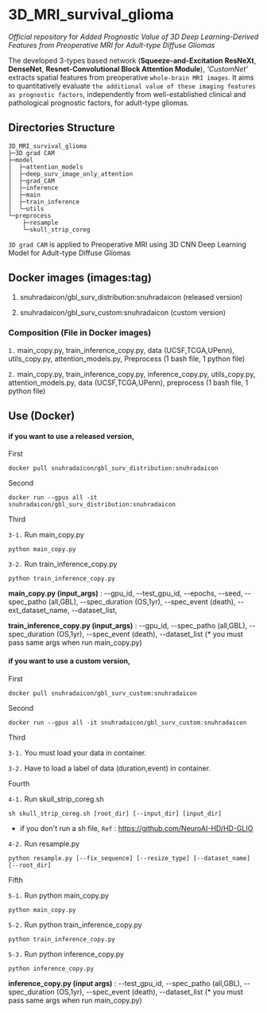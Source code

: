 # 3D_MRI_survival_glioma
*Official repository* for *Added Prognostic Value of 3D Deep Learning-Derived Features from Preoperative MRI for Adult-type Diffuse Gliomas*

The developed 3-types based network (**Squeeze-and-Excitation ResNeXt**, **DenseNet**, **Resnet-Convolutional Block Attention Module**), *'CustomNet'* extracts spatial features from preoperative ```whole-brain MRI images```. It aims to quantitatively evaluate ```the additional value of these imaging features as prognostic factors```, independently from well-established clinical and pathological prognostic factors, for adult-type gliomas.

## Directories Structure

    3D_MRI_survival_glioma
    ├─3D grad CAM
    ├─model
    │  ├─attention_models
    │  ├─deep_surv_image_only_attention
    │  ├─grad_CAM
    │  ├─inference
    │  ├─main
    │  ├─train_inference
    │  └─utils
    └─preprocess
        ├─resample
        └─skull_strip_coreg

```3D grad CAM``` is applied to Preoperative MRI using 3D CNN Deep Learning Model for Adult-type Diffuse Gliomas

## Docker images (images:tag)
1. snuhradaicon/gbl_surv_distribution:snuhradaicon (released version)  
  

2. snuhradaicon/gbl_surv_custom:snuhradaicon (custom version)


### Composition (File in Docker images)  

```1.``` main_copy.py, train_inference_copy.py, data (UCSF,TCGA,UPenn), utils_copy.py, attention_models.py, Preprocess (1 bash file, 1 python file)  
  
```2.``` main_copy.py, train_inference_copy.py, inference_copy.py, utils_copy.py, attention_models.py, data (UCSF,TCGA,UPenn), preprocess (1 bash file, 1 python file)


## Use (Docker)
#### if you want to use a released version,


First
    
    docker pull snuhradaicon/gbl_surv_distribution:snuhradaicon

Second

    docker run --gpus all -it snuhradaicon/gbl_surv_distribution:snuhradaicon
  

Third  
  

```3-1.``` Run main_copy.py

    python main_copy.py 
  

```3-2.``` Run train_inference_copy.py

    python train_inference_copy.py

**main_copy.py (input_args)** : --gpu_id, --test_gpu_id, --epochs, --seed, --spec_patho (all,GBL), --spec_duration (OS,1yr), --spec_event (death), --ext_dataset_name, --dataset_list,

**train_inference_copy.py (input_args)** : --gpu_id, --spec_patho (all,GBL), --spec_duration (OS,1yr), --spec_event (death), --dataset_list (* you must pass same args when run main_copy.py)


#### if you want to use a custom version,  
  

First
    
    docker pull snuhradaicon/gbl_surv_custom:snuhradaicon
  

Second
    
    docker run --gpus all -it snuhradaicon/gbl_surv_custom:snuhradaicon
  

Third


```3-1.``` You must load your data in container.


```3-2.``` Have to load a label of data (duration,event) in container.  


Fourth


```4-1.``` Run skull_strip_coreg.sh

    sh skull_strip_coreg.sh [root_dir] [--input_dir] [input_dir]
    
* if you don't run a sh file, ```Ref``` : <https://github.com/NeuroAI-HD/HD-GLIO>


```4-2.``` Run resample.py

    python resample.py [--fix_sequence] [--resize_type] [--dataset_name] [--root_dir]
  
  
Fifth


```5-1.``` Run python main_copy.py

    python main_copy.py
 

```5-2.``` Run python train_inference_copy.py

    python train_inference_copy.py


```5-3.``` Run python inference_copy.py

    python inference_copy.py

**inference_copy.py (input args)** : --test_gpu_id, --spec_patho (all,GBL), --spec_duration (OS,1yr), --spec_event (death), --dataset_list (* you must pass same args when run main_copy.py)